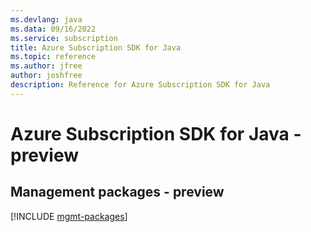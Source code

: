 ```yaml
---
ms.devlang: java
ms.data: 09/16/2022
ms.service: subscription
title: Azure Subscription SDK for Java
ms.topic: reference
ms.author: jfree
author: joshfree
description: Reference for Azure Subscription SDK for Java
---
```

# Azure Subscription SDK for Java - preview

## Management packages - preview
[!INCLUDE [mgmt-packages](subscription-mgmt-index.md)]